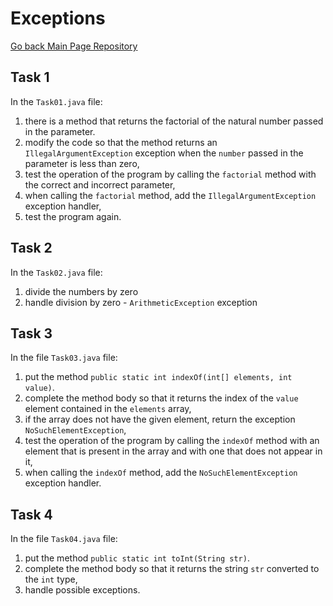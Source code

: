 # Exceptions
<a href="https://github.com/grzesiek-worek/Java-Basics">Go back Main Page Repository</a>

## Task 1

In the `Task01.java` file:

1. there is a method that returns the factorial of the natural number passed in the parameter.
2. modify the code so that the method returns an `IllegalArgumentException` exception when the `number` passed in the parameter is less than zero,
3. test the operation of the program by calling the `factorial` method with the correct and incorrect parameter,
4. when calling the `factorial` method, add the `IllegalArgumentException` exception handler,
5. test the program again.

## Task 2

In the `Task02.java` file:

1. divide the numbers by zero
2. handle division by zero - `ArithmeticException` exception

## Task 3
In the file `Task03.java` file:

1. put the method `public static int indexOf(int[] elements, int value)`.
2. complete the method body so that it returns the index of the `value` element contained in the `elements` array,
3. if the array does not have the given element, return the exception `NoSuchElementException`,
4. test the operation of the program by calling the `indexOf` method with an element that is present in the array and with one that does not appear in it,
5. when calling the `indexOf` method, add the `NoSuchElementException` exception handler.

## Task 4
In the file `Task04.java` file:

1. put the method `public static int toInt(String str)`.
2. complete the method body so that it returns the string `str` converted to the `int` type,
3. handle possible exceptions.
